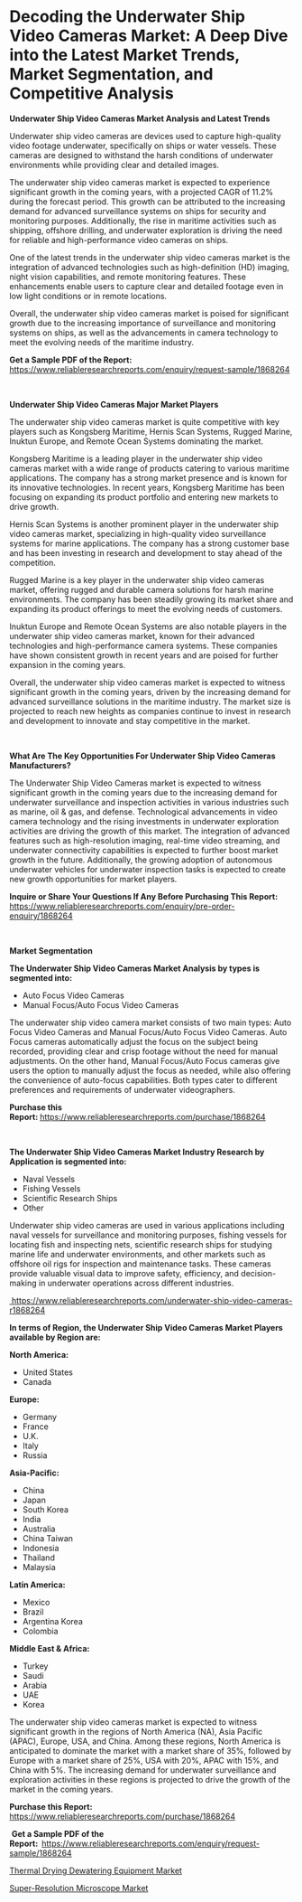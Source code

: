 <p><h1>Decoding the Underwater Ship Video Cameras Market: A Deep Dive into the Latest Market Trends, Market Segmentation, and Competitive Analysis</h1></p><p><strong>Underwater Ship Video Cameras Market Analysis and Latest Trends</strong></p>
<p><p>Underwater ship video cameras are devices used to capture high-quality video footage underwater, specifically on ships or water vessels. These cameras are designed to withstand the harsh conditions of underwater environments while providing clear and detailed images.</p><p>The underwater ship video cameras market is expected to experience significant growth in the coming years, with a projected CAGR of 11.2% during the forecast period. This growth can be attributed to the increasing demand for advanced surveillance systems on ships for security and monitoring purposes. Additionally, the rise in maritime activities such as shipping, offshore drilling, and underwater exploration is driving the need for reliable and high-performance video cameras on ships.</p><p>One of the latest trends in the underwater ship video cameras market is the integration of advanced technologies such as high-definition (HD) imaging, night vision capabilities, and remote monitoring features. These enhancements enable users to capture clear and detailed footage even in low light conditions or in remote locations.</p><p>Overall, the underwater ship video cameras market is poised for significant growth due to the increasing importance of surveillance and monitoring systems on ships, as well as the advancements in camera technology to meet the evolving needs of the maritime industry.</p></p>
<p><strong>Get a Sample PDF of the Report:&nbsp;</strong> <a href="https://www.reliableresearchreports.com/enquiry/request-sample/1868264">https://www.reliableresearchreports.com/enquiry/request-sample/1868264</a></p>
<p>&nbsp;</p>
<p><strong>Underwater Ship Video Cameras Major Market Players</strong></p>
<p><p>The underwater ship video cameras market is quite competitive with key players such as Kongsberg Maritime, Hernis Scan Systems, Rugged Marine, Inuktun Europe, and Remote Ocean Systems dominating the market. </p><p>Kongsberg Maritime is a leading player in the underwater ship video cameras market with a wide range of products catering to various maritime applications. The company has a strong market presence and is known for its innovative technologies. In recent years, Kongsberg Maritime has been focusing on expanding its product portfolio and entering new markets to drive growth. </p><p>Hernis Scan Systems is another prominent player in the underwater ship video cameras market, specializing in high-quality video surveillance systems for marine applications. The company has a strong customer base and has been investing in research and development to stay ahead of the competition. </p><p>Rugged Marine is a key player in the underwater ship video cameras market, offering rugged and durable camera solutions for harsh marine environments. The company has been steadily growing its market share and expanding its product offerings to meet the evolving needs of customers. </p><p>Inuktun Europe and Remote Ocean Systems are also notable players in the underwater ship video cameras market, known for their advanced technologies and high-performance camera systems. These companies have shown consistent growth in recent years and are poised for further expansion in the coming years. </p><p>Overall, the underwater ship video cameras market is expected to witness significant growth in the coming years, driven by the increasing demand for advanced surveillance solutions in the maritime industry. The market size is projected to reach new heights as companies continue to invest in research and development to innovate and stay competitive in the market.</p></p>
<p>&nbsp;</p>
<p><strong>What Are The Key Opportunities For Underwater Ship Video Cameras Manufacturers?</strong></p>
<p><p>The Underwater Ship Video Cameras market is expected to witness significant growth in the coming years due to the increasing demand for underwater surveillance and inspection activities in various industries such as marine, oil & gas, and defense. Technological advancements in video camera technology and the rising investments in underwater exploration activities are driving the growth of this market. The integration of advanced features such as high-resolution imaging, real-time video streaming, and underwater connectivity capabilities is expected to further boost market growth in the future. Additionally, the growing adoption of autonomous underwater vehicles for underwater inspection tasks is expected to create new growth opportunities for market players.</p></p>
<p><strong>Inquire or Share Your Questions If Any Before Purchasing This Report:</strong> <a href="https://www.reliableresearchreports.com/enquiry/pre-order-enquiry/1868264">https://www.reliableresearchreports.com/enquiry/pre-order-enquiry/1868264</a></p>
<p>&nbsp;</p>
<p><strong>Market Segmentation</strong></p>
<p><strong>The Underwater Ship Video Cameras Market Analysis by types is segmented into:</strong></p>
<p><ul><li>Auto Focus Video Cameras</li><li>Manual Focus/Auto Focus Video Cameras</li></ul></p>
<p><p>The underwater ship video camera market consists of two main types: Auto Focus Video Cameras and Manual Focus/Auto Focus Video Cameras. Auto Focus cameras automatically adjust the focus on the subject being recorded, providing clear and crisp footage without the need for manual adjustments. On the other hand, Manual Focus/Auto Focus cameras give users the option to manually adjust the focus as needed, while also offering the convenience of auto-focus capabilities. Both types cater to different preferences and requirements of underwater videographers.</p></p>
<p><strong>Purchase this Report:&nbsp;</strong><a href="https://www.reliableresearchreports.com/purchase/1868264">https://www.reliableresearchreports.com/purchase/1868264</a></p>
<p>&nbsp;</p>
<p><strong>The Underwater Ship Video Cameras Market Industry Research by Application is segmented into:</strong></p>
<p><ul><li>Naval Vessels</li><li>Fishing Vessels</li><li>Scientific Research Ships</li><li>Other</li></ul></p>
<p><p>Underwater ship video cameras are used in various applications including naval vessels for surveillance and monitoring purposes, fishing vessels for locating fish and inspecting nets, scientific research ships for studying marine life and underwater environments, and other markets such as offshore oil rigs for inspection and maintenance tasks. These cameras provide valuable visual data to improve safety, efficiency, and decision-making in underwater operations across different industries.</p></p>
<p><a href="https://www.reliableresearchreports.com/underwater-ship-video-cameras-r1868264">&nbsp;https://www.reliableresearchreports.com/underwater-ship-video-cameras-r1868264</a></p>
<p><strong>In terms of Region, the Underwater Ship Video Cameras Market Players available by Region are:</strong></p>
<p>
    <p> <strong> North America: </strong>
        <ul>
            <li>United States</li>
            <li>Canada</li>
        </ul>
        </p> 
    <p> <strong> Europe: </strong>
        <ul>
            <li>Germany</li>
            <li>France</li>
            <li>U.K.</li>
            <li>Italy</li>
            <li>Russia</li>
        </ul>
        </p> 
    <p> <strong> Asia-Pacific: </strong>
        <ul>
            <li>China</li>
            <li>Japan</li>
            <li>South Korea</li>
            <li>India</li>
            <li>Australia</li>
            <li>China Taiwan</li>
            <li>Indonesia</li>
            <li>Thailand</li>
            <li>Malaysia</li>
        </ul>
        </p> 
    <p> <strong> Latin America: </strong>
        <ul>
            <li>Mexico</li>
            <li>Brazil</li>
            <li>Argentina Korea</li>
            <li>Colombia</li>
        </ul>
        </p> 
    <p> <strong> Middle East & Africa: </strong>
        <ul>
            <li>Turkey</li>
            <li>Saudi</li>
            <li>Arabia</li>
            <li>UAE</li>
            <li>Korea</li>
        </ul>
    </p>
    </p>
<p><p>The underwater ship video cameras market is expected to witness significant growth in the regions of North America (NA), Asia Pacific (APAC), Europe, USA, and China. Among these regions, North America is anticipated to dominate the market with a market share of 35%, followed by Europe with a market share of 25%, USA with 20%, APAC with 15%, and China with 5%. The increasing demand for underwater surveillance and exploration activities in these regions is projected to drive the growth of the market in the coming years.</p></p>
<p><strong>Purchase this Report: </strong><a href="https://www.reliableresearchreports.com/purchase/1868264">https://www.reliableresearchreports.com/purchase/1868264</a></p>
<p>&nbsp;<strong>Get a Sample PDF of the Report:&nbsp;&nbsp;</strong><a href="https://www.reliableresearchreports.com/enquiry/request-sample/1868264">https://www.reliableresearchreports.com/enquiry/request-sample/1868264</a></p>
<p><strong></strong></p>
<p><p><a href="https://view.publitas.com/reportprime-1/thermal-drying-dewatering-equipment-market-global-market-insights-and-sales-trends-2024-to-2031/">Thermal Drying Dewatering Equipment Market</a></p><p><a href="https://view.publitas.com/reportprime-1/navigating-the-global-super-resolution-microscope-market-landscape-trends-forecasts-and-impact-analysis-2024-2031-covered-in-132-pages/">Super-Resolution Microscope Market</a></p></p>